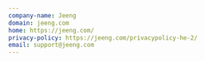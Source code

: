 ```yaml
---
company-name: Jeeng
domain: jeeng.com
home: https://jeeng.com/
privacy-policy: https://jeeng.com/privacypolicy-he-2/
email: support@jeeng.com
---
```




